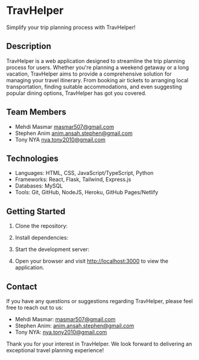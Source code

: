 # TravHelper

Simplify your trip planning process with TravHelper!

## Description

TravHelper is a web application designed to streamline the trip planning process for users. Whether you're planning a weekend getaway or a long vacation, TravHelper aims to provide a comprehensive solution for managing your travel itinerary. From booking air tickets to arranging local transportation, finding suitable accommodations, and even suggesting popular dining options, TravHelper has got you covered.

## Team Members

- Mehdi Masmar <masmar507@gmail.com>
- Stephen Anim <anim.ansah.stephen@gmail.com>
- Tony NYA <nya.tony2010@gmail.com>

## Technologies

- Languages: HTML, CSS, JavaScript/TypeScript, Python
- Frameworks: React, Flask, Tailwind, Express.js
- Databases: MySQL
- Tools: Git, GitHub, NodeJS, Heroku, GitHub Pages/Netlify

## Getting Started

1. Clone the repository:

2. Install dependencies:

3. Start the development server:

4. Open your browser and visit [http://localhost:3000](http://localhost:3000) to view the application.

## Contact

If you have any questions or suggestions regarding TravHelper, please feel free to reach out to us:

- Mehdi Masmar: masmar507@gmail.com
- Stephen Anim: anim.ansah.stephen@gmail.com
- Tony NYA: nya.tony2010@gmail.com

Thank you for your interest in TravHelper. We look forward to delivering an exceptional travel planning experience!
